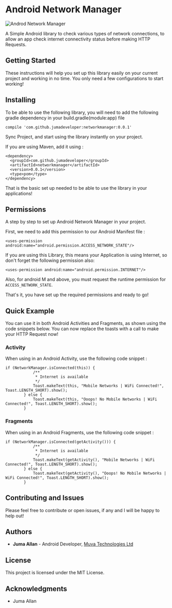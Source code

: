 # Android Network Manager

![Androd Network Manager](https://i0.wp.com/androidstudy.com/wp-content/uploads/2017/04/Website-Android-Development-Banner.jpg?resize=750%2C410)

A Simple Android library to check various types of network connections, to allow an app check internet connectivity status before making HTTP Requests.

## Getting Started

These instructions will help you set up this library easily on your current project and working in no time. You only need a few configurations to start working!

## Installing

To be able to use the following library, you will need to add the following gradle dependency in your build.gradle(module:app) file

```
compile 'com.github.jumadeveloper:networkmanager:0.0.1'
```

Sync Project, and start using the library instantly on your project.

If you are using Maven, add it using :

```
<dependency>
  <groupId>com.github.jumadeveloper</groupId>
  <artifactId>networkmanager</artifactId>
  <version>0.0.1</version>
  <type>pom</type>
</dependency>
```
That is the basic set up needed to be able to use the library in your applications!

## Permissions

A step by step to set up Android Network Manager in your project.

First, we need to add this permission to our Android Manifest file :

```
<uses-permission android:name="android.permission.ACCESS_NETWORK_STATE"/>
```

If you are using this Library, this means your Application is using Internet, so don't forget the following permission also:

```
<uses-permission android:name="android.permission.INTERNET"/>
```

Also, for android M and above, you must request the runtime permission for `ACCESS_NETWORK_STATE`.

That's it, you have set up the required permissions and ready to go!

## Quick Example

You can use it in both Android Activities and Fragments, as shown using the code snippets below. You can now replace the toasts with a call to make your HTTP Request now!

### Activity

When using in an Android Activity, use the following code snippet :

```
if (NetworkManager.isConnected(this)) {
            /**
             * Internet is available
             */
            Toast.makeText(this, "Mobile Networks | WiFi Connected!", Toast.LENGTH_SHORT).show();
        } else {
            Toast.makeText(this, "Ooops! No Mobile Networks | WiFi Connected!", Toast.LENGTH_SHORT).show();
        }
```

### Fragments

When using in an Android Fragments, use the following code snippet :

```
if (NetworkManager.isConnected(getActivity())) {
            /**
             * Internet is available
             */
            Toast.makeText(getActivity(), "Mobile Networks | WiFi Connected!", Toast.LENGTH_SHORT).show();
        } else {
            Toast.makeText(getActivity(), "Ooops! No Mobile Networks | WiFi Connected!", Toast.LENGTH_SHORT).show();
        }
```

## Contributing and Issues

Please feel free to contribute or open issues, if any and I will be happy to help out!

## Authors

* **Juma Allan** - Android Developer, [Muva Technologies Ltd](http://muva.co.ke)

## License

This project is licensed under the MIT License.

## Acknowledgments

* Juma Allan
